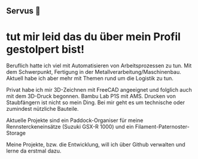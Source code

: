 ## Servus 👋
# tut mir leid das du über mein Profil gestolpert bist!

Beruflich hatte ich viel mit Automatisieren von Arbeitsprozessen zu tun. Mit dem Schwerpunkt, Fertigung in der Metallverarbeitung/Maschinenbau.
Aktuell habe ich aber mehr mit Themen rund um die Logistik zu tun.

Privat habe ich mir 3D-Zeichnen mit FreeCAD angeeignet und folglich auch mit dem 3D-Druck begonnen. Bambu Lab P1S mit AMS.
Drucken von Staubfängern ist nicht so mein Ding. Bei mir geht es um technische oder zumindest nützliche Bauteile.

Aktuelle Projekte sind ein Paddock-Organiser für meine Rennsterckeneinsätze (Suzuki GSX-R 1000) und ein Filament-Paternoster-Storage

Meine Projekte, bzw. die Entwicklung, will ich über Github verwalten und lerne da erstmal dazu.


<!--
**Ingo-64/Ingo-64** is a ✨ _special_ ✨ repository because its `README.md` (this file) appears on your GitHub profile.

Here are some ideas to get you started:

- 🔭 I’m currently working on ...
- 🌱 I’m currently learning ...
- 👯 I’m looking to collaborate on ...
- 🤔 I’m looking for help with ...
- 💬 Ask me about ...
- 📫 How to reach me: ...
- 😄 Pronouns: ...
- ⚡ Fun fact: ...
-->
